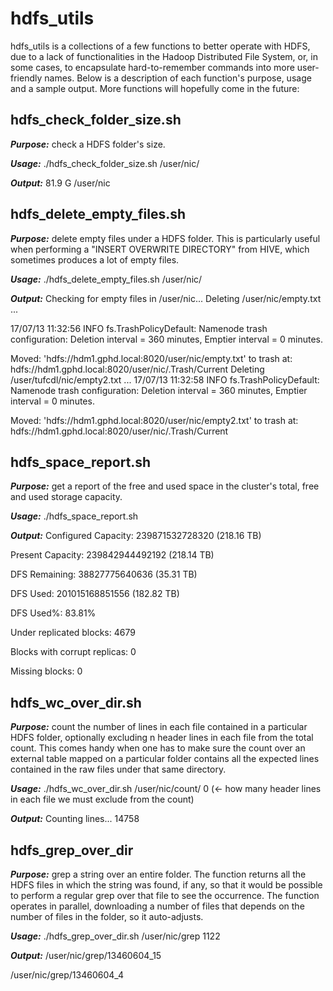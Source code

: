 # hdfs_utils
hdfs_utils is a collections of a few functions to better operate with HDFS, due to a lack of functionalities in the Hadoop Distributed File System, or, in some cases, to encapsulate hard-to-remember commands into more user-friendly names. Below is a description of each function's purpose, usage and a sample output. More functions will hopefully come in the future: 

## hdfs_check_folder_size.sh

***Purpose:*** check a HDFS folder's size.

***Usage:*** ./hdfs_check_folder_size.sh /user/nic/

***Output:*** 81.9 G  /user/nic

## hdfs_delete_empty_files.sh

***Purpose:*** delete empty files under a HDFS folder. This is particularly useful when performing a "INSERT OVERWRITE DIRECTORY" from HIVE, which sometimes produces a lot of empty files.

***Usage:*** ./hdfs_delete_empty_files.sh /user/nic/

***Output:*** Checking for empty files in /user/nic...
Deleting /user/nic/empty.txt ...

17/07/13 11:32:56 INFO fs.TrashPolicyDefault: Namenode trash configuration: Deletion interval = 360 minutes, Emptier interval = 0 minutes.

Moved: 'hdfs://hdm1.gphd.local:8020/user/nic/empty.txt' to trash at: hdfs://hdm1.gphd.local:8020/user/nic/.Trash/Current
Deleting /user/tufcdl/nic/empty2.txt ...
17/07/13 11:32:58 INFO fs.TrashPolicyDefault: Namenode trash configuration: Deletion interval = 360 minutes, Emptier interval = 0 minutes.

Moved: 'hdfs://hdm1.gphd.local:8020/user/nic/empty2.txt' to trash at: hdfs://hdm1.gphd.local:8020/user/nic/.Trash/Current

## hdfs_space_report.sh

***Purpose:*** get a report of the free and used space in the cluster's total, free and used storage capacity.

***Usage:*** ./hdfs_space_report.sh

***Output:*** Configured Capacity: 239871532728320 (218.16 TB)

Present Capacity: 239842944492192 (218.14 TB)

DFS Remaining: 38827775640636 (35.31 TB)

DFS Used: 201015168851556 (182.82 TB)

DFS Used%: 83.81%

Under replicated blocks: 4679

Blocks with corrupt replicas: 0

Missing blocks: 0

## hdfs_wc_over_dir.sh

***Purpose:*** count the number of lines in each file contained in a particular HDFS folder, optionally excluding n header lines in each file from the total count. This comes handy when one has to make sure the count over an external table mapped on a particular folder contains all the expected lines contained in the raw files under that same directory. 

***Usage:*** ./hdfs_wc_over_dir.sh /user/nic/count/ 0 (<- how many header lines in each file we must exclude from the count)

***Output:*** Counting lines... 14758

## hdfs_grep_over_dir

***Purpose:*** grep a string over an entire folder. The function returns all the HDFS files in which the string was found, if any, so that it would be possible to perform a regular grep over that file to see the occurrence. The function operates in parallel, downloading a number of files that depends on the number of files in the folder, so it auto-adjusts.  

***Usage:*** ./hdfs_grep_over_dir.sh /user/nic/grep 1122

***Output:*** /user/nic/grep/13460604_15

/user/nic/grep/13460604_4

